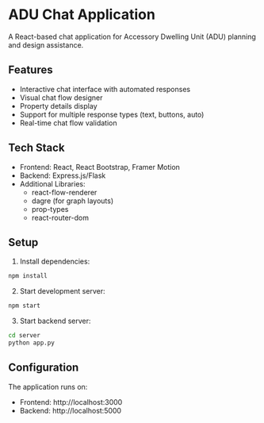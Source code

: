 # ADU Chat Application

A React-based chat application for Accessory Dwelling Unit (ADU) planning and design assistance.

## Features

- Interactive chat interface with automated responses
- Visual chat flow designer
- Property details display
- Support for multiple response types (text, buttons, auto)
- Real-time chat flow validation

## Tech Stack

- Frontend: React, React Bootstrap, Framer Motion
- Backend: Express.js/Flask
- Additional Libraries:
  - react-flow-renderer
  - dagre (for graph layouts)
  - prop-types
  - react-router-dom

## Setup

1. Install dependencies:
```bash
npm install
```

2. Start development server:
```bash
npm start
```

3. Start backend server:
```bash
cd server
python app.py
```

## Configuration

The application runs on:
- Frontend: http://localhost:3000
- Backend: http://localhost:5000
